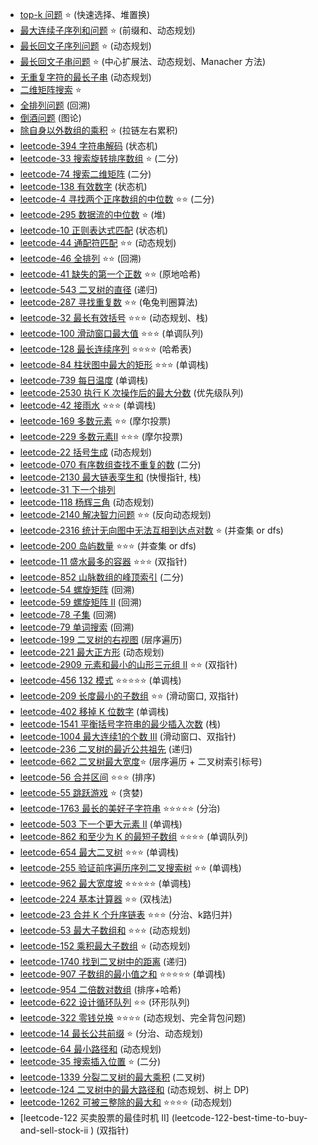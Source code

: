 - [top-k 问题](top-k) ⭐️  (快速选择、堆置换)
- [最大连续子序列和问题](largest-sum-contiguous-subarray) ⭐️  (前缀和、动态规划)
- [最长回文子序列问题](longest-palindromic-subsequence) ⭐️   (动态规划)
- [最长回文子串问题](longest-palindromic-substring) ⭐️  (中心扩展法、动态规划、Manacher 方法)
- [无重复字符的最长子串](longest-substring-without-repeat-chars) (动态规划)
- [二维矩阵搜索](matrix-sorted-search) ⭐️
- [全排列问题](permutation)  (回溯)
- [倒酒问题](pour-problem) (图论)
- [除自身以外数组的乘积](product-of-array-except-self) ⭐️  (拉链左右累积)
- [leetcode-394 字符串解码](leetcode-394-decode-string)        (状态机)
- [leetcode-33  搜索旋转排序数组](leetcode-33-search-in-rotated-sorted-array) ⭐️  (二分)
- [leetcode-74 搜索二维矩阵](leetcode-74-search-a-2d-matrix)    (二分)
- [leetcode-138 有效数字](leetcode-138-validate-number)  (状态机)
- [leetcode-4 寻找两个正序数组的中位数](leetcode-4-median-of-two-sorted-arrays) ⭐️⭐️  (二分)
- [leetcode-295 数据流的中位数](leetcode-295-find-median-from-data-stream) ⭐️     (堆)
- [leetcode-10 正则表达式匹配](leetcode-10-regular-expression-matching)     (状态机)
- [leetcode-44 通配符匹配](leetcode-44-wildcard-matching) ⭐️⭐️  (动态规划)
- [leetcode-46 全排列](leetcode-46-permutations) ⭐️⭐️    (回溯)
- [leetcode-41 缺失的第一个正数](leetcode-41-first-missing-positive) ⭐️⭐️    (原地哈希)
- [leetcode-543 二叉树的直径](leetcode-543-diameter-of-binary-tree)             (递归)
- [leetcode-287 寻找重复数](leetcode-287-find-the-duplicate-number) ⭐️⭐️       (龟兔判圈算法)
- [leetcode-32 最长有效括号](leetcode-32-longest-valid-parentheses) ⭐️⭐️⭐️       (动态规划、栈)
- [leetcode-100 滑动窗口最大值](leetcode-100-sliding-window-maximum) ⭐️⭐️⭐️     (单调队列)
- [leetcode-128 最长连续序列](leetcode-128-longest-consecutive-sequence) ⭐️⭐️⭐️⭐️       (哈希表)
- [leetcode-84 柱状图中最大的矩形](leetcode-84-largest-rectangle-in-histogram) ⭐️⭐️⭐️     (单调栈)
- [leetcode-739 每日温度](leetcode-739-daily-temperatures)    (单调栈)
- [leetcode-2530 执行 K 次操作后的最大分数](leetcode-2530-maximal-score-after-applying-k-operations) (优先级队列)
- [leetcode-42 接雨水](leetcode-42-trapping-rain-water) ⭐️⭐️⭐️     (单调栈)
- [leetcode-169 多数元素](leetcode-169-majority-element) ⭐️⭐️        (摩尔投票)
- [leetcode-229 多数元素II](leetcode-229-majority-element-ii) ⭐️⭐️⭐️  (摩尔投票)
- [leetcode-22 括号生成](leetcode-22-generate-parentheses )  (动态规划)
- [leetcode-070 有序数组查找不重复的数](leetcode-070-skFtm2)          (二分)
- [leetcode-2130 最大链表孪生和](leetcode-2130-maximum-twin-sum-of-a-linked-list)    (快慢指针, 栈)
- [leetcode-31 下一个排列](leetcode-31-next-permutation)
- [leetcode-118 杨辉三角](leetcode-118-pascals-triangle)   (动态规划)
- [leetcode-2140 解决智力问题](leetcode-2140-solving-questions-with-brainpower) ⭐️⭐️  (反向动态规划)
- [leetcode-2316 统计无向图中无法互相到达点对数](leetcode-2316-count-unreachable-pairs-of-nodes-in-an-undirected-graph) ⭐️    (并查集 or dfs)
- [leetcode-200 岛屿数量](leetcode-200-number-of-islands) ⭐️⭐️⭐️  (并查集 or dfs)
- [leetcode-11 盛水最多的容器](leetcode-11-container-with-most-water) ⭐️⭐️⭐️  (双指针)
- [leetcode-852 山脉数组的峰顶索引](leetcode-852-peak-index-in-a-mountain-array)       (二分)
- [leetcode-54 螺旋矩阵](leetcode-54-spiral-matrix)              (回溯)
- [leetcode-59 螺旋矩阵 II](leetcode-59-spiral-matrix-ii)       (回溯)
- [leetcode-78 子集](leetcode-78-subsets)        (回溯)
- [leetcode-79 单词搜索](leetcode-79-word-search)   (回溯)
- [leetcode-199 二叉树的右视图](leetcode-199-binary-tree-right-side-view)      (层序遍历)
- [leetcode-221 最大正方形](leetcode-221-maximal-square)             (动态规划)
- [leetcode-2909 元素和最小的山形三元组 II](leetcode-2909-minimum-sum-of-mountain-triplets-ii) ⭐️⭐️     (双指针)
- [leetcode-456  132 模式](leetcode-132-pattern) ⭐️⭐️⭐️⭐️⭐️          (单调栈)
- [leetcode-209 长度最小的子数组](leetcode-209-minimum-size-subarray-sum) ⭐️⭐️      (滑动窗口, 双指针)
- [leetcode-402 移掉 K 位数字](leetcode-402-remove-k-digits)        (单调栈)
- [leetcode-1541 平衡括号字符串的最少插入次数](leetcode-1541-minimum-insertions-to-balance-a-parentheses-string)          (栈)
- [leetcode-1004 最大连续1的个数 III](leetcode-1004-max-consecutive-ones-iii)               (滑动窗口、双指针)
- [leetcode-236 二叉树的最近公共祖先](leetcode-236-lowest-common-ancestor-of-a-binary-tree)            (递归)
- [leetcode-662 二叉树最大宽度](leetcode-662-maximum-width-of-binary-tree)⭐️         (层序遍历 + 二叉树索引标号)
- [leetcode-56 合并区间](leetcode-56-merge-intervals) ⭐️⭐️⭐️       (排序)
- [leetcode-55 跳跃游戏](leetcode-55-jump-game) ⭐️         (贪婪)
- [leetcode-1763 最长的美好子字符串](leetcode-1763-longest-nice-substring) ⭐️⭐️⭐️⭐️⭐️        (分治)
- [leetcode-503 下一个更大元素 II](leetcode-503-next-greater-element-ii)            (单调栈)
- [leetcode-862 和至少为 K 的最短子数组](leetcode-862-shortest-subarray-with-sum-at-least-k) ⭐️⭐️⭐️⭐️      (单调队列)
- [leetcode-654 最大二叉树](problems/leetcode-654-maximum-binary-tree) ⭐️⭐️⭐️          (单调栈)
- [leetcode-255 验证前序遍历序列二叉搜索树](leetcode-255-verify-preorder-sequence-in-binary-search-tree) ⭐️⭐️     (单调栈)
- [leetcode-962 最大宽度坡](leetcode-962-maximum-width-ramp) ⭐️⭐️⭐️⭐️⭐️        (单调栈)
- [leetcode-224 基本计算器](leetcode-224-basic-calculator) ⭐️⭐️     (双栈法)
- [leetcode-23 合并 K 个升序链表](leetcode-23-merge-k-sorted-lists)  ⭐️⭐️⭐️   (分治、k路归并)
- [leetcode-53 最大子数组和](leetcode-53-maximum-subarray) ⭐️⭐️⭐️  (动态规划)
- [leetcode-152 乘积最大子数组](leetcode-152-maximum-product-subarray)  ⭐️  (动态规划)
- [leetcode-1740 找到二叉树中的距离](leetcode-1740-find-distance-in-a-binary-tree)  (递归)
- [leetcode-907 子数组的最小值之和](leetcode-907-sum-of-subarray-minimums)  ⭐️⭐️⭐️⭐️⭐️  (单调栈)
- [leetcode-954 二倍数对数组](leetcode-954-array-of-doubled-pairs)  (排序+哈希)
- [leetcode-622 设计循环队列](leetcode-622-design-circular-queue) ⭐️⭐️  (环形队列)
- [leetcode-322 零钱兑换](leetcode-322-coin-change) ⭐️⭐️⭐️⭐️ (动态规划、完全背包问题)
- [leetcode-14 最长公共前缀](leetcode-14-longest-common-prefix) ⭐️ (分治、动态规划)
- [leetcode-64 最小路径和](leetcode-64-minimum-path-sum) (动态规划)
- [leetcode-35 搜索插入位置](leetcode-35-search-insert-position)  ⭐️ (二分)
- [leetcode-1339 分裂二叉树的最大乘积](leetcode-1339-maximum-product-of-splitted-binary-tree)  (二叉树)
- [leetcode-124 二叉树中的最大路径和](leetcode-124-binary-tree-maximum-path-sum)     (动态规划、树上 DP)
- [leetcode-1262 可被三整除的最大和](leetcode-1262-greatest-sum-divisible-by-three)        ⭐️⭐️⭐️⭐️  (动态规划)
- [leetcode-122 买卖股票的最佳时机 II] (leetcode-122-best-time-to-buy-and-sell-stock-ii )  (双指针)
